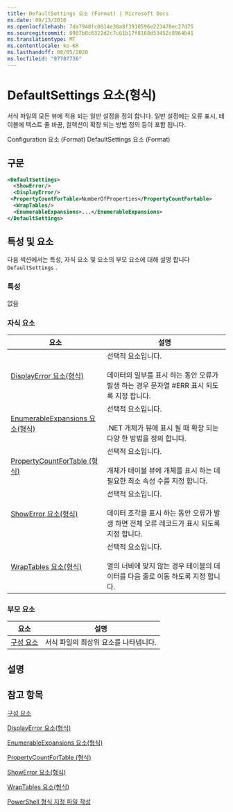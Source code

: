 ```yaml
---
title: DefaultSettings 요소 (Format) | Microsoft Docs
ms.date: 09/13/2016
ms.openlocfilehash: 7da7948fc0814e38a8f3910596e223470ec27d75
ms.sourcegitcommit: 0907b8c6322d2c7c61b17f8168d53452c8964b41
ms.translationtype: MT
ms.contentlocale: ko-KR
ms.lasthandoff: 08/05/2020
ms.locfileid: "87787736"
---
```

# <a name="defaultsettings-element-format"></a>DefaultSettings 요소(형식)

서식 파일의 모든 뷰에 적용 되는 일반 설정을 정의 합니다. 일반 설정에는 오류 표시, 테이블에 텍스트 줄 바꿈, 컬렉션이 확장 되는 방법 정의 등이 포함 됩니다.

Configuration 요소 (Format) DefaultSettings 요소 (Format)

## <a name="syntax"></a>구문

```xml
<DefaultSettings>
  <ShowError/>
  <DisplayError/>
 <PropertyCountForTable>NumberOfProperties</PropertyCountFortable>
  <WrapTables/>
  <EnumerableExpansions>...</EnumerableExpansions>
</DefaultSettings>
```

## <a name="attributes-and-elements"></a>특성 및 요소

다음 섹션에서는 특성, 자식 요소 및 요소의 부모 요소에 대해 설명 합니다 `DefaultSettings` .

### <a name="attributes"></a>특성

없음

### <a name="child-elements"></a>자식 요소

|요소|설명|
|-------------|-----------------|
|[DisplayError 요소(형식)](./displayerror-element-format.md)|선택적 요소입니다.<br /><br /> 데이터의 일부를 표시 하는 동안 오류가 발생 하는 경우 문자열 #ERR 표시 되도록 지정 합니다.|
|[EnumerableExpansions 요소(형식)](./enumerableexpansions-element-format.md)|선택적 요소입니다.<br /><br /> .NET 개체가 뷰에 표시 될 때 확장 되는 다양 한 방법을 정의 합니다.|
|[PropertyCountForTable (형식)](./propertycountfortable-element-format.md)|선택적 요소입니다.<br /><br /> 개체가 테이블 뷰에 개체를 표시 하는 데 필요한 최소 속성 수를 지정 합니다.|
|[ShowError 요소(형식)](./showerror-element-format.md)|선택적 요소입니다.<br /><br /> 데이터 조각을 표시 하는 동안 오류가 발생 하면 전체 오류 레코드가 표시 되도록 지정 합니다.|
|[WrapTables 요소(형식)](./wraptables-element-format.md)|선택적 요소입니다.<br /><br /> 열의 너비에 맞지 않는 경우 테이블의 데이터를 다음 줄로 이동 하도록 지정 합니다.|

### <a name="parent-elements"></a>부모 요소

|요소|설명|
|-------------|-----------------|
|[구성 요소](./configuration-element-format.md)|서식 파일의 최상위 요소를 나타냅니다.|

## <a name="remarks"></a>설명

## <a name="see-also"></a>참고 항목

[구성 요소](./configuration-element-format.md)

[DisplayError 요소(형식)](./displayerror-element-format.md)

[EnumerableExpansions 요소(형식)](./enumerableexpansions-element-format.md)

[PropertyCountForTable (형식)](./propertycountfortable-element-format.md)

[ShowError 요소(형식)](./showerror-element-format.md)

[WrapTables 요소(형식)](./wraptables-element-format.md)

[PowerShell 형식 지정 파일 작성](./writing-a-powershell-formatting-file.md)
